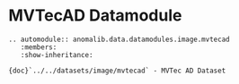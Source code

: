 # MVTecAD Datamodule

```{eval-rst}
.. automodule:: anomalib.data.datamodules.image.mvtecad
   :members:
   :show-inheritance:
```

```{seealso}
{doc}`../../datasets/image/mvtecad` - MVTec AD Dataset
```
